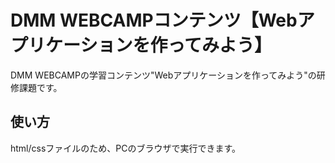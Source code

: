 # DMM WEBCAMPコンテンツ【Webアプリケーションを作ってみよう】
DMM WEBCAMPの学習コンテンツ"Webアプリケーションを作ってみよう"の研修課題です。
## 使い方
html/cssファイルのため、PCのブラウザで実行できます。